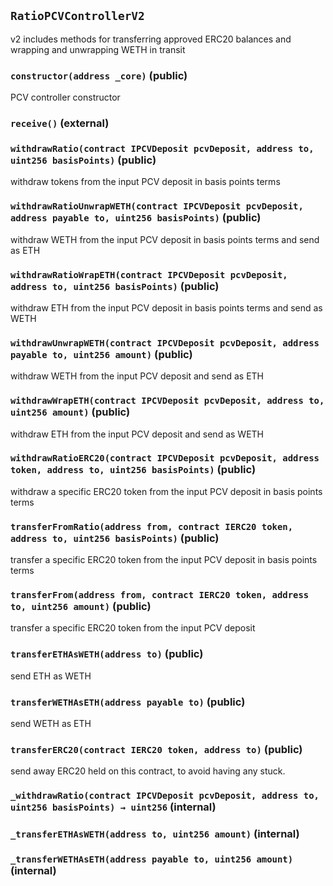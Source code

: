 ## `RatioPCVControllerV2`

v2 includes methods for transferring approved ERC20 balances and wrapping and unwrapping WETH in transit




### `constructor(address _core)` (public)

PCV controller constructor




### `receive()` (external)





### `withdrawRatio(contract IPCVDeposit pcvDeposit, address to, uint256 basisPoints)` (public)

withdraw tokens from the input PCV deposit in basis points terms




### `withdrawRatioUnwrapWETH(contract IPCVDeposit pcvDeposit, address payable to, uint256 basisPoints)` (public)

withdraw WETH from the input PCV deposit in basis points terms and send as ETH




### `withdrawRatioWrapETH(contract IPCVDeposit pcvDeposit, address to, uint256 basisPoints)` (public)

withdraw ETH from the input PCV deposit in basis points terms and send as WETH




### `withdrawUnwrapWETH(contract IPCVDeposit pcvDeposit, address payable to, uint256 amount)` (public)

withdraw WETH from the input PCV deposit and send as ETH




### `withdrawWrapETH(contract IPCVDeposit pcvDeposit, address to, uint256 amount)` (public)

withdraw ETH from the input PCV deposit and send as WETH




### `withdrawRatioERC20(contract IPCVDeposit pcvDeposit, address token, address to, uint256 basisPoints)` (public)

withdraw a specific ERC20 token from the input PCV deposit in basis points terms




### `transferFromRatio(address from, contract IERC20 token, address to, uint256 basisPoints)` (public)

transfer a specific ERC20 token from the input PCV deposit in basis points terms




### `transferFrom(address from, contract IERC20 token, address to, uint256 amount)` (public)

transfer a specific ERC20 token from the input PCV deposit




### `transferETHAsWETH(address to)` (public)

send ETH as WETH




### `transferWETHAsETH(address payable to)` (public)

send WETH as ETH




### `transferERC20(contract IERC20 token, address to)` (public)

send away ERC20 held on this contract, to avoid having any stuck.




### `_withdrawRatio(contract IPCVDeposit pcvDeposit, address to, uint256 basisPoints) → uint256` (internal)





### `_transferETHAsWETH(address to, uint256 amount)` (internal)





### `_transferWETHAsETH(address payable to, uint256 amount)` (internal)








